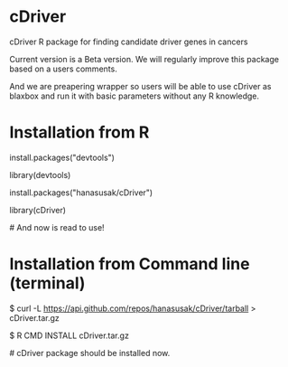 # cDriver
cDriver R package for finding candidate driver genes in cancers

Current version is a Beta version. We will regularly improve this package based on a users comments.

And we are preapering wrapper so users will be able to use cDriver as blaxbox and run it with basic parameters without any R knowledge. 

# Installation from R

install.packages("devtools")

library(devtools)

install.packages("hanasusak/cDriver")

library(cDriver)

\# And now is read to use!

# Installation from Command line (terminal)

$ curl -L https://api.github.com/repos/hanasusak/cDriver/tarball > cDriver.tar.gz

$ R CMD INSTALL cDriver.tar.gz

\# cDriver package should be installed now.
